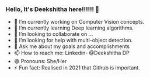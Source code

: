 ### Hello, It's Deekshitha here!!!!!! 👋


<!--**DeekshithaDPrakash/DeekshithaDPrakash** is a ✨ _special_ ✨ repository because its `README.md` (this file) appears on your GitHub profile.-->


- 🔭 I’m currently working on Computer Vision concepts.
- 🌱 I’m currently learning Deep learning algorithms.
- 👯 I’m looking to collaborate on ...
- 🤔 I’m looking for help with multi-object detection.
- 💬 Ask me about my goals and accomplishments
- 📫 How to reach me: Linkedin- @Deekshitha DP
- 😄 Pronouns: She/Her
- ⚡ Fun fact: Realised in 2021 that Github is important.
